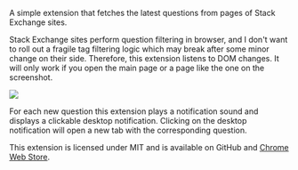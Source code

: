 A simple extension that fetches the latest questions from pages of Stack Exchange sites.

Stack Exchange sites perform question filtering in browser, and I don't want to roll out a fragile tag filtering logic which may break after some minor change on their side. Therefore, this extension listens to DOM changes. It will only work if you open the main page or a page like the one on the screenshot.

![](http://i.imgur.com/v9RGThU.png)

For each new question this extension plays a notification sound and displays a clickable desktop notification. Clicking on the desktop notification will open a new tab with the corresponding question.

This extension is licensed under MIT and is available on GitHub and [Chrome Web Store](https://chrome.google.com/webstore/detail/stack-exchange-questions/dbikeaiagnndkbbeeimonfahdmpfgiib).
